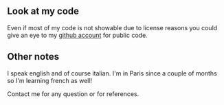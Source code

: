 ## Look at my code

Even if most of my code is not showable due to license reasons you could give an eye to my [github account](https://github.com/ramiel) for public code.

## Other notes

I speak english and of course italian. I'm in Paris since a couple of months so I'm learning french as well!


Contact me for any question or for references.
